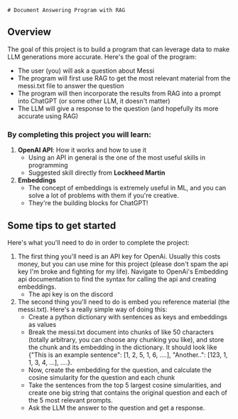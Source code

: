     # Document Answering Program with RAG

## Overview
The goal of this project is to build a program that can leverage data to make LLM generations more accurate. Here's the goal of the program:
* The user (you) will ask a question about Messi
* The program will first use RAG to get the most relevant material from the messi.txt file to answer the question
* The program will then incorporate the results from RAG into a prompt into ChatGPT (or some other LLM, it doesn't matter)
* The LLM will give a response to the question (and hopefully its more accurate using RAG)

### By completing this project you will learn:
1. **OpenAI API**: How it works and how to use it
    * Using an API in general is the one of the most useful skills in programming
    * Suggested skill directly from **Lockheed Martin**
2. **Embeddings**
    * The concept of embeddings is extremely useful in ML, and you can solve a lot of problems with them if you're creative.
    * They're the building blocks for ChatGPT!

## Some tips to get started

Here's what you'll need to do in order to complete the project:
1. The first thing you'll need is an API key for OpenAi. Usually this costs money, but you can use mine for this project (please don't spam the api key I'm broke and fighting for my life). Navigate to OpenAi's Embedding api documentation to find the syntax for calling the api and creating embeddings. 
    * The api key is on the discord
2. The second thing you'll need to do is embed you reference material (the messi.txt). Here's a really simple way of doing this: 
    * Create a python dictionary with sentences as keys and embeddings as values
    * Break the messi.txt document into chunks of like 50 characters (totally arbitrary, you can choose any chunking you like), and store the chunk and its embedding in the dictionary. It should look like {"This is an example sentence": [1, 2, 5, 1, 6, ....], "Another..": [123, 1, 1, 3, 4, ...], ....}.
    * Now, create the embedding for the question, and calculate the cosine simularity for the question and each chunk
    * Take the sentences from the top 5 largest cosine simularities, and create one big string that contains the original question and each of the 5 most relevant prompts. 
    * Ask the LLM the answer to the question and get a response. 